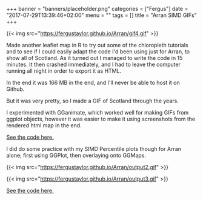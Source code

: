 +++
banner = "banners/placeholder.png"
categories = ["Fergus"]
date = "2017-07-29T13:39:46+02:00"
menu = ""
tags = []
title = "Arran SIMD GIFs"
+++

{{< img src="https://fergustaylor.github.io/Arran/gif4.gif" >}}

Made another leaflet map in R to try out some of the chloropleth tutorials and to see if I could easily adapt the code I'd been using just for Arran, to show all of Scotland.
As it turned out I managed to write the code in 15 minutes. It then crashed immediately, and I had to leave the computer running all night in order to export it as HTML.

In the end it was 166 MB in the end, and I'll never be able to host it on Github.

But it was very pretty, so I made a GIF of Scotland through the years.

I experimented with GGanimate, which worked well for making GIFs from ggplot objects, however it was easier to make it using screenshots from the rendered html map in the end.

[See the code here.](https://fergustaylor.github.io/Arran/Map_Code.html#map4_arran_vs_scotland)

I did do some practice with my SIMD Percentile plots though for Arran alone; first using GGPlot, then overlaying onto GGMaps.

{{< img src="https://fergustaylor.github.io/Arran/output2.gif" >}}

{{< img src="https://fergustaylor.github.io/Arran/output3.gif" >}}

[See the code here.](https://fergustaylor.github.io/Arran/GGAnimate.html#creating_animated_maps)